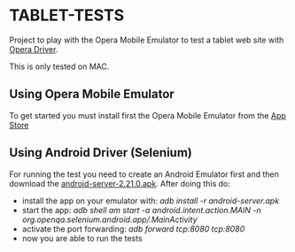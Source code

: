 TABLET-TESTS
============

Project to play with the Opera Mobile Emulator to test a tablet web site with [Opera Driver](https://github.com/operasoftware/operadriver).

This is only tested on MAC.

Using Opera Mobile Emulator
---------------------------

To get started you must install first the Opera Mobile Emulator from the [App Store](https://itunes.apple.com/de/app/opera-mobile-emulator/id515290645?mt=12)


Using Android Driver (Selenium)
-------------------------------

For running the test you need to create an Android Emulator first and then download the [android-server-2.21.0.apk](http://selenium.googlecode.com/files/android-server-2.21.0.apk). After doing this do:

* install the app on your emulator with: *adb install -r  android-server.apk*
* start the app: *adb shell am start -a android.intent.action.MAIN -n org.openqa.selenium.android.app/.MainActivity*
* activate the port forwarding: *adb forward tcp:8080 tcp:8080*
* now you are able to run the tests
